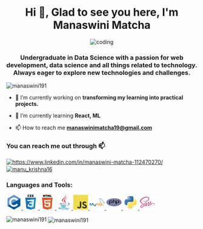 <h1 align="center">Hi 👋, Glad to see you here, I'm Manaswini Matcha</h1>
<p align="center">
  <img alt="coding" width="200" src="https://user-images.githubusercontent.com/59734313/157189039-c09b3e38-9f42-42c0-ab54-14f1574190a7.gif">
</p>
<h3 align="center">Undergraduate in Data Science with a passion for web development, data science and all things related to technology. Always eager to explore new technologies and challenges.</h3>
<p align="left"> <img src="https://komarev.com/ghpvc/?username=manaswini191&label=Profile%20views&color=0e75b6&style=flat" alt="manaswini191" /> </p>

- 🔭 I’m currently working on **transforming my learning into practical projects.**

- 🌱 I’m currently learning **React, ML**

- 📫 How to reach me **manaswinimatcha19@gmail.com**

<h3 align="left">You can reach me out through 📫</h3>
<p align="left">
<a href="/https://www.linkedin.com/in/manaswini-matcha-112470270/" target="blank"><img align="center" src="https://raw.githubusercontent.com/rahuldkjain/github-profile-readme-generator/master/src/images/icons/Social/linked-in-alt.svg" alt="https://www.linkedin.com/in/manaswini-matcha-112470270/" height="30" width="40" /></a>
<a href="https://instagram.com/manu_krishna16" target="blank"><img align="center" src="https://raw.githubusercontent.com/rahuldkjain/github-profile-readme-generator/master/src/images/icons/Social/instagram.svg" alt="manu_krishna16" height="30" width="40" /></a>
</p>

<h3 align="left">Languages and Tools:</h3>
<p align="left"> <a href="https://www.cprogramming.com/" target="_blank" rel="noreferrer"> <img src="https://raw.githubusercontent.com/devicons/devicon/master/icons/c/c-original.svg" alt="c" width="40" height="40"/> </a> <a href="https://www.w3schools.com/css/" target="_blank" rel="noreferrer"> <img src="https://raw.githubusercontent.com/devicons/devicon/master/icons/css3/css3-original-wordmark.svg" alt="css3" width="40" height="40"/> </a> <a href="https://www.w3.org/html/" target="_blank" rel="noreferrer"> <img src="https://raw.githubusercontent.com/devicons/devicon/master/icons/html5/html5-original-wordmark.svg" alt="html5" width="40" height="40"/> </a> <a href="https://www.java.com" target="_blank" rel="noreferrer"> <img src="https://raw.githubusercontent.com/devicons/devicon/master/icons/java/java-original.svg" alt="java" width="40" height="40"/> </a> <a href="https://developer.mozilla.org/en-US/docs/Web/JavaScript" target="_blank" rel="noreferrer"> <img src="https://raw.githubusercontent.com/devicons/devicon/master/icons/javascript/javascript-original.svg" alt="javascript" width="40" height="40"/> </a> <a href="https://www.mysql.com/" target="_blank" rel="noreferrer"> <img src="https://raw.githubusercontent.com/devicons/devicon/master/icons/mysql/mysql-original-wordmark.svg" alt="mysql" width="40" height="40"/> </a> <a href="https://www.php.net" target="_blank" rel="noreferrer"> <img src="https://raw.githubusercontent.com/devicons/devicon/master/icons/php/php-original.svg" alt="php" width="40" height="40"/> </a> <a href="https://www.python.org" target="_blank" rel="noreferrer"> <img src="https://raw.githubusercontent.com/devicons/devicon/master/icons/python/python-original.svg" alt="python" width="40" height="40"/> </a> <a href="https://sass-lang.com" target="_blank" rel="noreferrer"> <img src="https://raw.githubusercontent.com/devicons/devicon/master/icons/sass/sass-original.svg" alt="sass" width="40" height="40"/> </a> </p>

<p><img align="left" src="https://github-readme-stats.vercel.app/api/top-langs?username=manaswini191&show_icons=true&locale=en&layout=compact" alt="manaswini191" /></p>

<p>&nbsp;<img align="center" src="https://github-readme-stats.vercel.app/api?username=manaswini191&show_icons=true&locale=en" alt="manaswini191" /></p>
